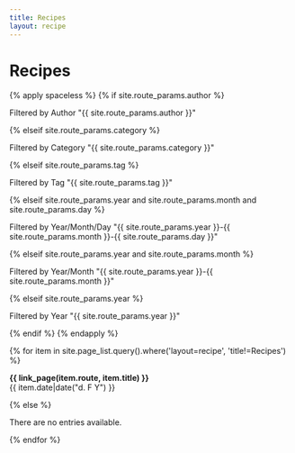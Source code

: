 ```yaml
---
title: Recipes
layout: recipe
---
```


# Recipes

{% apply spaceless %}
    {% if site.route_params.author %}
        <p>Filtered by Author "{{ site.route_params.author }}"</p>
    {% elseif site.route_params.category %}
        <p>Filtered by Category "{{ site.route_params.category }}"</p>
    {% elseif site.route_params.tag %}
        <p>Filtered by Tag "{{ site.route_params.tag }}"</p>
    {% elseif site.route_params.year and site.route_params.month and site.route_params.day %}
        <p>Filtered by Year/Month/Day "{{ site.route_params.year }}-{{ site.route_params.month }}-{{ site.route_params.day }}"</p>
    {% elseif site.route_params.year and site.route_params.month %}
        <p>Filtered by Year/Month "{{ site.route_params.year }}-{{ site.route_params.month }}"</p>
    {% elseif site.route_params.year %}
        <p>Filtered by Year "{{ site.route_params.year }}"</p>
    {% endif %}
{% endapply %}

{% for item in site.page_list.query().where('layout=recipe', 'title!=Recipes') %}
<p class="post-title"><b>{{ link_page(item.route, item.title) }}</b><br>
    {{ item.date|date("d. F Y") }}
</p>
{% else %}
<p>There are no entries available.</p>
{% endfor %}

